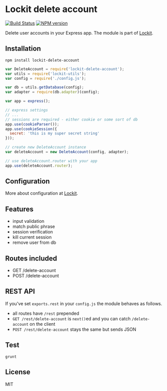 # Lockit delete account

[![Build Status](https://travis-ci.org/zemirco/lockit-delete-account.svg?branch=master)](https://travis-ci.org/zemirco/lockit-delete-account) [![NPM version](https://badge.fury.io/js/lockit-delete-account.svg)](http://badge.fury.io/js/lockit-delete-account)

Delete user accounts in your Express app. The module is part of [Lockit](https://github.com/zemirco/lockit).

## Installation

`npm install lockit-delete-account`

```js
var DeleteAccount = require('lockit-delete-account');
var utils = require('lockit-utils');
var config = require('./config.js');

var db = utils.getDatabase(config);
var adapter = require(db.adapter)(config);

var app = express();

// express settings
// ...
// sessions are required - either cookie or some sort of db
app.use(cookieParser());
app.use(cookieSession({
  secret: 'this is my super secret string'
}));

// create new DeleteAccount instance
var deleteAccount = new DeleteAccount(config, adapter);

// use deleteAccount.router with your app
app.use(deleteAccount.router);
```

## Configuration

More about configuration at [Lockit](https://github.com/zemirco/lockit).

## Features

 - input validation
 - match public phrase
 - session verification
 - kill current session
 - remove user from db

## Routes included

 - GET /delete-account
 - POST /delete-account

## REST API

If you've set `exports.rest` in your `config.js` the module behaves as follows.

 - all routes have `/rest` prepended
 - `GET /rest/delete-account` is `next()`ed and you can catch `/delete-account` on the client
 - `POST /rest/delete-account` stays the same but sends JSON

## Test

`grunt`

## License

MIT
